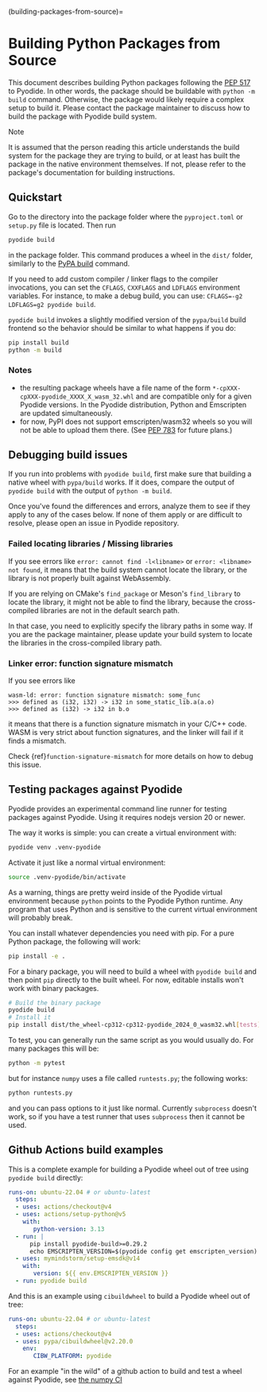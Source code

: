 (building-packages-from-source)=

# Building Python Packages from Source

This document describes building Python packages following the [PEP 517](https://peps.python.org/pep-0517/) to Pyodide.
In other words, the package should be buildable with `python -m build` command.
Otherwise, the package would likely require a complex setup to build it.
Please contact the package maintainer to discuss how to build the package with Pyodide build system.

> [!NOTE]
> It is assumed that the person reading this article understands the build system for the package they are trying to build,
> or at least has built the package in the native environment themselves.
> If not, please refer to the package's documentation for building instructions.

## Quickstart

Go to the directory into the package folder where the `pyproject.toml` or `setup.py`
file is located. Then run

```sh
pyodide build
```

in the package folder. This command produces a wheel in the `dist/` folder,
similarly to the [PyPA build](https://pypa-build.readthedocs.io/en/latest/)
command.

If you need to add custom compiler / linker flags to the compiler invocations,
you can set the `CFLAGS`, `CXXFLAGS` and `LDFLAGS` environment variables. For instance, to
make a debug build, you can use: `CFLAGS=-g2 LDFLAGS=g2 pyodide build`.

`pyodide build` invokes a slightly modified version of the `pypa/build` build
frontend so the behavior should be similar to what happens if you do:

```sh
pip install build
python -m build
```

### Notes

- the resulting package wheels have a file name of the form
  `*-cpXXX-cpXXX-pyodide_XXXX_X_wasm_32.whl` and are compatible only for a
  given Pyodide versions. In the Pyodide distribution, Python and
  Emscripten are updated simultaneously.
- for now, PyPI does not support emscripten/wasm32 wheels so you will not be able to upload
  them there. (See [PEP 783](https://peps.python.org/pep-0783/) for future plans.)

## Debugging build issues

If you run into problems with `pyodide build`, first make sure 
that building a native wheel with `pypa/build` works.
If it does, compare the output of `pyodide build` with the output of `python -m build`.

Once you've found the differences and errors, analyze them to see if they apply to any of the cases below.
If none of them apply or are difficult to resolve, please open an issue in Pyodide repository.

### Failed locating libraries / Missing libraries

If you see errors like `error: cannot find -l<libname>` or `error: <libname> not found`,
it means that the build system cannot locate the library, or the library is not properly built against WebAssembly.

If you are relying on CMake's `find_package` or Meson's `find_library` to locate the library, it might not be able to find the library,
because the cross-compiled libraries are not in the default search path.

In that case, you need to explicitly specify the library paths in some way. If you are the package maintainer,
please update your build system to locate the libraries in the cross-compiled library path.

### Linker error: function signature mismatch

If you see errors like

```
wasm-ld: error: function signature mismatch: some_func
>>> defined as (i32, i32) -> i32 in some_static_lib.a(a.o)
>>> defined as (i32) -> i32 in b.o
```

it means that there is a function signature mismatch in your C/C++ code.
WASM is very strict about function signatures, and the linker will fail if it finds a mismatch.

Check {ref}`function-signature-mismatch` for more details on how to debug this issue.

## Testing packages against Pyodide

Pyodide provides an experimental command line runner for testing packages
against Pyodide. Using it requires nodejs version 20 or newer.

The way it works is simple: you can create a virtual environment with:

```sh
pyodide venv .venv-pyodide
```

Activate it just like a normal virtual environment:

```sh
source .venv-pyodide/bin/activate
```

As a warning, things are pretty weird inside of the Pyodide virtual environment
because `python` points to the Pyodide Python runtime. Any program that uses
Python and is sensitive to the current virtual environment will probably break.

You can install whatever dependencies you need with pip. For a pure Python
package, the following will work:

```sh
pip install -e .
```

For a binary package, you will need to build a wheel with `pyodide build` and
then point `pip` directly to the built wheel. For now, editable installs won't
work with binary packages.

```sh
# Build the binary package
pyodide build
# Install it
pip install dist/the_wheel-cp312-cp312-pyodide_2024_0_wasm32.whl[tests]
```

To test, you can generally run the same script as you would usually do. For many
packages this will be:

```sh
python -m pytest
```

but for instance `numpy` uses a file called `runtests.py`; the following works:

```sh
python runtests.py
```

and you can pass options to it just like normal. Currently `subprocess` doesn't
work, so if you have a test runner that uses `subprocess` then it cannot be
used.

## Github Actions build examples

This is a complete example for building a Pyodide wheel out of tree using
`pyodide build` directly:

```yaml
runs-on: ubuntu-22.04 # or ubuntu-latest
  steps:
  - uses: actions/checkout@v4
  - uses: actions/setup-python@v5
    with:
       python-version: 3.13
  - run: |
      pip install pyodide-build>=0.29.2
      echo EMSCRIPTEN_VERSION=$(pyodide config get emscripten_version) >> $GITHUB_ENV
  - uses: mymindstorm/setup-emsdk@v14
    with:
       version: ${{ env.EMSCRIPTEN_VERSION }}
  - run: pyodide build
```

And this is an example using `cibuildwheel` to build a Pyodide wheel out of tree:

```yaml
runs-on: ubuntu-22.04 # or ubuntu-latest
  steps:
  - uses: actions/checkout@v4
  - uses: pypa/cibuildwheel@v2.20.0
    env:
       CIBW_PLATFORM: pyodide
```

For an example "in the wild" of a github action to build and test a wheel
against Pyodide, see
[the numpy CI](https://github.com/numpy/numpy/blob/main/.github/workflows/emscripten.yml)
